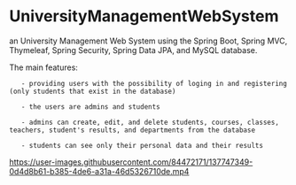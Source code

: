 # UniversityManagementWebSystem
an University Management Web System using the Spring Boot, Spring MVC, Thymeleaf, Spring Security, Spring Data JPA, and MySQL database.

The main features:

       - providing users with the possibility of loging in and registering (only students that exist in the database)
       
       - the users are admins and students
       
       - admins can create, edit, and delete students, courses, classes, teachers, student's results, and departments from the database
       
       - students can see only their personal data and their results



https://user-images.githubusercontent.com/84472171/137747349-0d4d8b61-b385-4de6-a31a-46d5326710de.mp4

